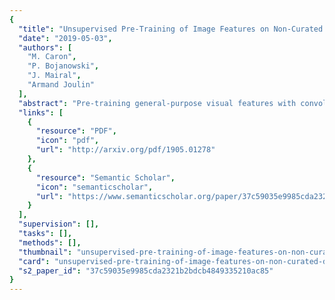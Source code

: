 ```yaml
---
{
  "title": "Unsupervised Pre-Training of Image Features on Non-Curated Data",
  "date": "2019-05-03",
  "authors": [
    "M. Caron",
    "P. Bojanowski",
    "J. Mairal",
    "Armand Joulin"
  ],
  "abstract": "Pre-training general-purpose visual features with convolutional neural networks without relying on annotations is a challenging and important task. Most recent efforts in unsupervised feature learning have focused on either small or highly curated datasets like ImageNet, whereas using uncurated raw datasets was found to decrease the feature quality when evaluated on a transfer task. Our goal is to bridge the performance gap between unsupervised methods trained on curated data, which are costly to obtain, and massive raw datasets that are easily available. To that effect, we propose a new unsupervised approach which leverages self-supervision and clustering to capture complementary statistics from large-scale data. We validate our approach on 96 million images from YFCC100M, achieving state-of-the-art results among unsupervised methods on standard benchmarks, which confirms the potential of unsupervised learning when only uncurated data are available. We also show that pre-training a supervised VGG-16 with our method achieves 74.9% top-1 classification accuracy on the validation set of ImageNet, which is an improvement of +0.8% over the same network trained from scratch. Our code is available at https://github.com/facebookresearch/DeeperCluster.",
  "links": [
    {
      "resource": "PDF",
      "icon": "pdf",
      "url": "http://arxiv.org/pdf/1905.01278"
    },
    {
      "resource": "Semantic Scholar",
      "icon": "semanticscholar",
      "url": "https://www.semanticscholar.org/paper/37c59035e9985cda2321b2bdcb4849335210ac85"
    }
  ],
  "supervision": [],
  "tasks": [],
  "methods": [],
  "thumbnail": "unsupervised-pre-training-of-image-features-on-non-curated-data-thumb.jpg",
  "card": "unsupervised-pre-training-of-image-features-on-non-curated-data-card.jpg",
  "s2_paper_id": "37c59035e9985cda2321b2bdcb4849335210ac85"
}
---
```


